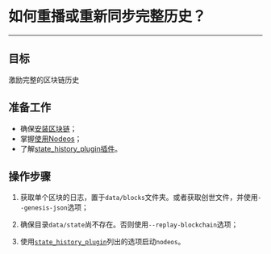 # 如何重播或重新同步完整历史？
---

## 目标

激励完整的区块链历史

## 准备工作

* 确保[安装区块链](../../../00_install/index.md)；
* 掌握[使用Nodeos](../../02_usage/index.md)；
* 了解[state_history_plugin插件](../../03_plugins/state_history_plugin/index.md)。

## 操作步骤

1. 获取单个区块的日志，置于`data/blocks`文件夹。或者获取创世文件，并使用`--genesis-json`选项；

2. 确保目录`data/state`尚不存在。否则使用`--replay-blockchain`选项；

3. 使用[`state_history_plugin`](index.md)列出的选项启动`nodeos`。
